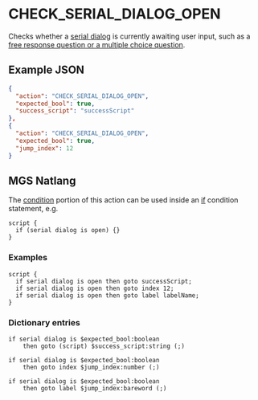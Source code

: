 # CHECK_SERIAL_DIALOG_OPEN

Checks whether a [serial dialog](../serial_dialogs) is currently awaiting user input, such as a [free response question or a multiple choice question](../serial_dialogs#multiple-choice).

## Example JSON

```json
{
  "action": "CHECK_SERIAL_DIALOG_OPEN",
  "expected_bool": true,
  "success_script": "successScript"
},
{
  "action": "CHECK_SERIAL_DIALOG_OPEN",
  "expected_bool": true,
  "jump_index": 12
}
```

## MGS Natlang

The [condition](../actions/conditional_gotos) portion of this action can be used inside an [if](../mgs/advanced_syntax#if-and-else) condition statement, e.g.

```mgs
script {
  if (serial dialog is open) {}
}
```

### Examples

```mgs
script {
  if serial dialog is open then goto successScript;
  if serial dialog is open then goto index 12;
  if serial dialog is open then goto label labelName;
}
```

### Dictionary entries

```
if serial dialog is $expected_bool:boolean
    then goto (script) $success_script:string (;)

if serial dialog is $expected_bool:boolean
    then goto index $jump_index:number (;)

if serial dialog is $expected_bool:boolean
    then goto label $jump_index:bareword (;)
```
